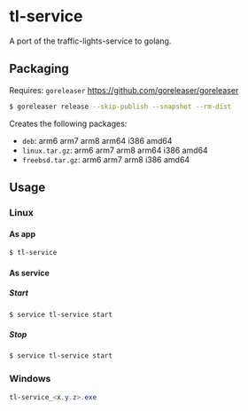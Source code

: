 # tl-service
A port of the traffic-lights-service to golang.

## Packaging
Requires: `goreleaser` https://github.com/goreleaser/goreleaser
```bash
$ goreleaser release --skip-publish --snapshot --rm-dist
```

Creates the following packages:
* `deb`: arm6 arm7 arm8 arm64 i386 amd64
* `linux.tar.gz`: arm6 arm7 arm8 arm64 i386 amd64
* `freebsd.tar.gz`: arm6 arm7 arm8 i386 amd64

## Usage

### Linux

#### As app
```bash
$ tl-service
```

#### As service

##### Start
```bash
$ service tl-service start
```

##### Stop
```bash
$ service tl-service start
```

### Windows
```powershell
tl-service_<x.y.z>.exe
```

